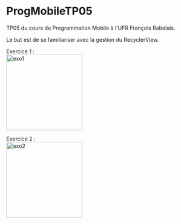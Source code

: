 # ProgMobileTP05
TP05 du cours de Programmation Mobile à l'UFR François Rabelais.

Le but est de se familiariser avec la gestion du RecyclerView.

Exercice 1 :
<br/><img src="https://user-images.githubusercontent.com/58001080/114601245-96438680-9c95-11eb-944a-7be61597679d.gif" alt="exo1" width="200"/>

Exercice 2 :
<br/><img src="https://user-images.githubusercontent.com/58001080/114601523-e0c50300-9c95-11eb-87e8-c9661863be4d.gif" alt="exo2" width="200"/>
